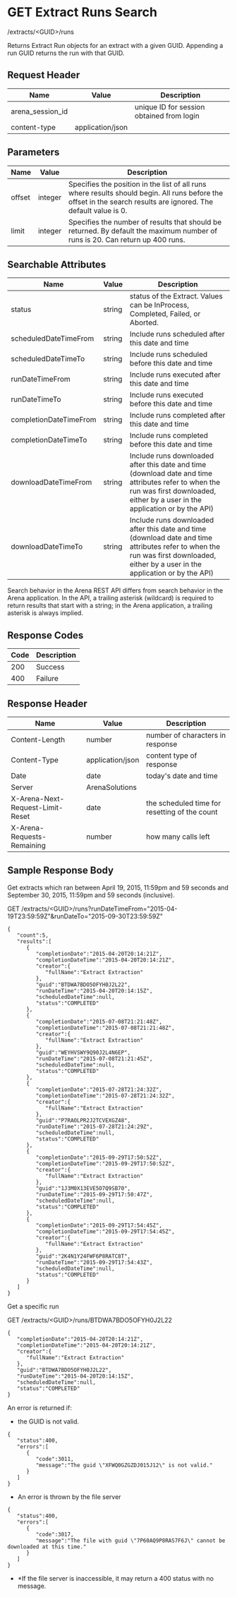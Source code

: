 # GET Extract Runs Search
/extracts/&lt;GUID&gt;/runs

Returns Extract Run objects  for an extract with a given GUID. 
Appending a run GUID returns the run with that GUID.

## Request Header

| Name<br> | Value<br> | Description<br> |
|  --- |  --- |  --- | 
| arena_session_id<br> |   | unique ID for session obtained from login<br> |
| content-type<br> | application/json<br> |   |

## Parameters

| Name<br> | Value<br> | Description<br> |
|  --- |  --- |  --- | 
| offset<br> | integer<br> | Specifies the position in the list of all runs where results should begin. All runs before the offset in the search results are ignored. The default value is 0.<br> |
| limit<br> | integer<br> | Specifies the number of results that should be returned. By default the maximum number of runs is 20. Can return up 400 runs.<br> |

## Searchable Attributes

| Name<br> | Value<br> | Description<br> |
|  --- |  --- |  --- | 
| status<br> | string<br> | status of the Extract. Values can be InProcess, Completed, Failed, or Aborted.<br> |
| scheduledDateTimeFrom<br> | string<br> | Include runs scheduled after this date and time<br> |
| scheduledDateTimeTo<br> | string<br> | Include runs scheduled before this date and time<br> |
| runDateTimeFrom<br> | string<br> | Include runs executed after this date and time<br> |
| runDateTimeTo<br> | string<br> | Include runs executed before this date and time<br> |
| completionDateTimeFrom<br> | string<br> | Include runs completed after this date and time<br> |
| completionDateTimeTo<br> | string<br> | Include runs completed before this date and time<br> |
| downloadDateTimeFrom<br> | string<br> | Include runs downloaded after this date and time \(download date and time attributes refer to when the run was first downloaded, either by a user in the application or by the API\)<br> |
| downloadDateTimeTo<br> | string<br> | Include runs downloaded after this date and time \(download date and time attributes refer to when the run was first downloaded, either by a user in the application or by the API\)<br> |

Search behavior in the Arena REST API differs from search behavior in the Arena application. In the API, a trailing asterisk \(wildcard\) is required to return results that start with a string; in the Arena application, a trailing asterisk is always implied.

## Response Codes

| Code<br> | Description<br> |
|  --- |  --- | 
| 200<br> | Success<br> |
| 400<br> | Failure<br> |

## Response Header

| Name<br> | Value<br> | Description<br> |
|  --- |  --- |  --- | 
| Content-Length<br> | number<br> | number of characters in response<br> |
| Content-Type<br> | application/json<br> | content type of response<br> |
| Date<br> | date<br> | today's date and time<br> |
| Server<br> | ArenaSolutions<br> |   |
| X-Arena-Next-Request-Limit-Reset<br> | date<br> | the scheduled time for resetting of the count<br> |
| X-Arena-Requests-Remaining<br> | number<br> | how many calls left<br> |

## Sample Response Body
Get extracts which ran between April 19, 2015, 11:59pm and 59 seconds and September 30, 2015, 11:59pm and 59 seconds \(inclusive\).

GET /extracts/&lt;GUID&gt;/runs?runDateTimeFrom="2015-04-19T23:59:59Z"&runDateTo="2015-09-30T23:59:59Z"

```
{  
   "count":5,
   "results":[  
      {  
         "completionDate":"2015-04-20T20:14:21Z",
         "completionDateTime":"2015-04-20T20:14:21Z",
         "creator":{  
            "fullName":"Extract Extraction"
         },
         "guid":"BTDWA7BDO5OFYH0J2L22",
         "runDateTime":"2015-04-20T20:14:15Z",
         "scheduledDateTime":null,
         "status":"COMPLETED"
      },
      {  
         "completionDate":"2015-07-08T21:21:48Z",
         "completionDateTime":"2015-07-08T21:21:48Z",
         "creator":{  
            "fullName":"Extract Extraction"
         },
         "guid":"WEYHVSWY9Q90J2L4N6EP",
         "runDateTime":"2015-07-08T21:21:45Z",
         "scheduledDateTime":null,
         "status":"COMPLETED"
      },
      {  
         "completionDate":"2015-07-28T21:24:32Z",
         "completionDateTime":"2015-07-28T21:24:32Z",
         "creator":{  
            "fullName":"Extract Extraction"
         },
         "guid":"P7RAOLPR2J2TCVEXGZ48",
         "runDateTime":"2015-07-28T21:24:29Z",
         "scheduledDateTime":null,
         "status":"COMPLETED"
      },
      {  
         "completionDate":"2015-09-29T17:50:52Z",
         "completionDateTime":"2015-09-29T17:50:52Z",
         "creator":{  
            "fullName":"Extract Extraction"
         },
         "guid":"1J3M0X13EVE5O7Q9SB70",
         "runDateTime":"2015-09-29T17:50:47Z",
         "scheduledDateTime":null,
         "status":"COMPLETED"
      },
      {  
         "completionDate":"2015-09-29T17:54:45Z",
         "completionDateTime":"2015-09-29T17:54:45Z",
         "creator":{  
            "fullName":"Extract Extraction"
         },
         "guid":"2K4N1Y24FWF6P8RATC8T",
         "runDateTime":"2015-09-29T17:54:43Z",
         "scheduledDateTime":null,
         "status":"COMPLETED"
      }
   ]
}
```
Get a specific run

GET /extracts/&lt;GUID&gt;/runs/BTDWA7BDO5OFYH0J2L22

```
{  
   "completionDate":"2015-04-20T20:14:21Z",
   "completionDateTime":"2015-04-20T20:14:21Z",
   "creator":{  
      "fullName":"Extract Extraction"
   },
   "guid":"BTDWA7BDO5OFYH0J2L22",
   "runDateTime":"2015-04-20T20:14:15Z",
   "scheduledDateTime":null,
   "status":"COMPLETED"
}
```
An error is returned if:
          
          
        

* the GUID is not valid.

```
{  
   "status":400,
   "errors":[  
      {  
         "code":3011,
         "message":"The guid \"XFWQ0GZGZDJ015J12\" is not valid."
      }
   ]
}
```
* An error is thrown by the file server

```
{  
   "status":400,
   "errors":[  
      {  
         "code":3017,
         "message":"The file with guid \"7P60AQ9P8RAS7F6J\" cannot be downloaded at this time."
      }
   ]
}
```
* *If the file server is inaccessible, it may return a 400 status with no message.

